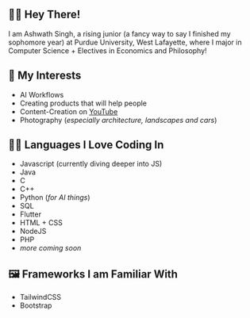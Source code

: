 ## 👋🏼 Hey There!

I am Ashwath Singh, a rising junior (a fancy way to say I finished my sophomore year) at Purdue University, West Lafayette, where I major in Computer Science + Electives in Economics and Philosophy! 

## 🧠 My Interests
- AI Workflows
- Creating products that will help people
- Content-Creation on [YouTube](https://www.youtube.com/@ashwathsingh)
- Photography (_especially architecture, landscapes and cars_)

## 🤟🏼 Languages I Love Coding In
- Javascript (currently diving deeper into JS) 
- Java
- C
- C++
- Python (_for AI things_)
- SQL
- Flutter
- HTML + CSS
- NodeJS
- PHP
- _more coming soon_

## 🖼️ Frameworks I am Familiar With
- TailwindCSS
- Bootstrap

<!--
**AshwathSingh/AshwathSingh** is a ✨ _special_ ✨ repository because its `README.md` (this file) appears on your GitHub profile.

Here are some ideas to get you started:

- 🔭 I’m currently working on ...
- 🌱 I’m currently learning ...
- 👯 I’m looking to collaborate on ...
- 🤔 I’m looking for help with ...
- 💬 Ask me about ...
- 📫 How to reach me: ...
- 😄 Pronouns: ...
- ⚡ Fun fact: ...
-->
